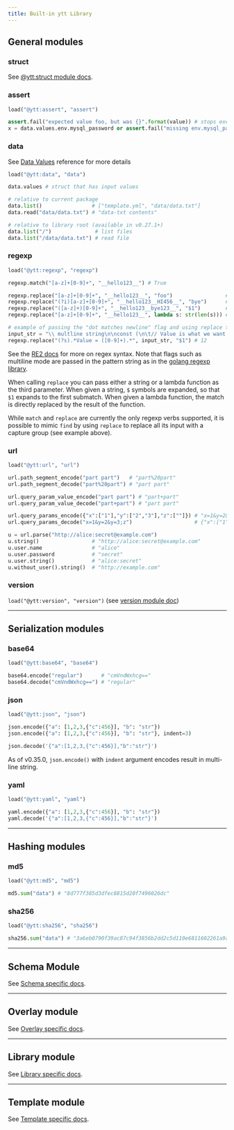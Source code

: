 ```yaml
---
title: Built-in ytt Library
---
```


## General modules

### struct

See [@ytt:struct module docs](lang-ref-ytt-struct.md).

### assert

```python
load("@ytt:assert", "assert")

assert.fail("expected value foo, but was {}".format(value)) # stops execution
x = data.values.env.mysql_password or assert.fail("missing env.mysql_password")
```

### data

See [Data Values](ytt-data-values.md) reference for more details

```python
load("@ytt:data", "data")

data.values # struct that has input values

# relative to current package
data.list()                # ["template.yml", "data/data.txt"]
data.read("data/data.txt") # "data-txt contents"

# relative to library root (available in v0.27.1+)
data.list("/")              # list files 
data.list("/data/data.txt") # read file
```

### regexp

```python
load("@ytt:regexp", "regexp")

regexp.match("[a-z]+[0-9]+", "__hello123__") # True

regexp.replace("[a-z]+[0-9]+", "__hello123__", "foo")                 # __foo__
regexp.replace("(?i)[a-z]+[0-9]+", "__hello123__HI456__", "bye")      # __bye__bye__
regexp.replace("([a-z]+)[0-9]+", "__hello123__bye123__", "$1")        # __hello__bye__
regexp.replace("[a-z]+[0-9]+", "__hello123__", lambda s: str(len(s))) # __8__

# example of passing the "dot matches newline" flag and using replace to extract a single match from a multiline input string
input_str = "\\ multline string\n\nconst (\n\t// Value is what we want to scrape\n\tValue = 12\n)\n\nfunc main() {..."
regexp.replace("(?s).*Value = ([0-9]+).*", input_str, "$1") # 12
```

See the [RE2 docs](https://github.com/google/re2/wiki/Syntax) for more on regex syntax. Note that flags such as multiline mode are passed in the pattern string as in the [golang regexp library](https://pkg.go.dev/regexp/syntax).

When calling `replace` you can pass either a string or a lambda function as the third parameter. When given a string, `$` symbols are expanded, so that `$1` expands to the first submatch. When given a lambda function, the match is directly replaced by the result of the function.

While `match` and `replace` are currently the only regexp verbs supported, it is possible to mimic `find` by using `replace` to replace all its input with a capture group (see example above).

### url

```python
load("@ytt:url", "url")

url.path_segment_encode("part part")   # "part%20part"
url.path_segment_decode("part%20part") # "part part"

url.query_param_value_encode("part part") # "part+part"
url.query_param_value_decode("part+part") # "part part"

url.query_params_encode({"x":["1"],"y":["2","3"],"z":[""]}) # "x=1&y=2&y=3&z="
url.query_params_decode("x=1&y=2&y=3;z")                    # {"x":["1"],"y":["2","3"],"z":[""]}

u = url.parse("http://alice:secret@example.com")
u.string()                 # "http://alice:secret@example.com"
u.user.name                # "alice"
u.user.password            # "secret"
u.user.string()            # "alice:secret"
u.without_user().string()  # "http://example.com"
```

### version

`load("@ytt:version", "version")` (see [version module doc](lang-ref-ytt-version.md))

---
## Serialization modules

### base64

```python
load("@ytt:base64", "base64")

base64.encode("regular")      # "cmVndWxhcg=="
base64.decode("cmVndWxhcg==") # "regular"
```

### json

```python
load("@ytt:json", "json")

json.encode({"a": [1,2,3,{"c":456}], "b": "str"})
json.encode({"a": [1,2,3,{"c":456}], "b": "str"}, indent=3)

json.decode('{"a":[1,2,3,{"c":456}],"b":"str"}')
```
As of v0.35.0, `json.encode()` with `indent` argument encodes result in multi-line string.

### yaml

```python
load("@ytt:yaml", "yaml")

yaml.encode({"a": [1,2,3,{"c":456}], "b": "str"})
yaml.decode('{"a":[1,2,3,{"c":456}],"b":"str"}')
```

---
## Hashing modules

### md5

```python
load("@ytt:md5", "md5")

md5.sum("data") # "8d777f385d3dfec8815d20f7496026dc"
```

### sha256

```python
load("@ytt:sha256", "sha256")

sha256.sum("data") # "3a6eb0790f39ac87c94f3856b2dd2c5d110e6811602261a9a923d3bb23adc8b7"
```
---
## Schema Module

See [Schema specific docs](lang-ref-ytt-schema.md).

---
## Overlay module

See [Overlay specific docs](lang-ref-ytt-overlay.md).

---
## Library module

See [Library specific docs](lang-ref-ytt-library.md).

---
## Template module

See [Template specific docs](lang-ref-ytt-template.md).
